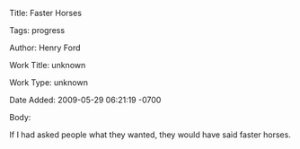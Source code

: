 Title:  Faster Horses

Tags:   progress

Author: Henry Ford

Work Title: unknown

Work Type: unknown

Date Added: 2009-05-29 06:21:19 -0700

Body: 

If I had asked people what they wanted, they would have said faster horses.

